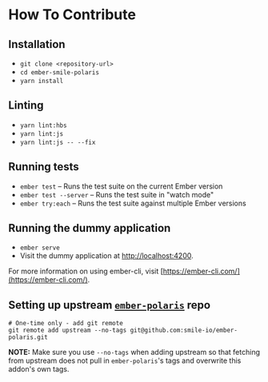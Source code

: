 # How To Contribute

## Installation

* `git clone <repository-url>`
* `cd ember-smile-polaris`
* `yarn install`

## Linting

* `yarn lint:hbs`
* `yarn lint:js`
* `yarn lint:js -- --fix`

## Running tests

* `ember test` – Runs the test suite on the current Ember version
* `ember test --server` – Runs the test suite in "watch mode"
* `ember try:each` – Runs the test suite against multiple Ember versions

## Running the dummy application

* `ember serve`
* Visit the dummy application at [http://localhost:4200](http://localhost:4200).

For more information on using ember-cli, visit [https://ember-cli.com/](https://ember-cli.com/).

## Setting up upstream [`ember-polaris`](https://github.com/smile-io/ember-polaris) repo

```shell
# One-time only - add git remote
git remote add upstream --no-tags git@github.com:smile-io/ember-polaris.git
```
**NOTE:** Make sure you use `--no-tags` when adding upstream so that fetching from upstream does not pull in `ember-polaris`'s tags and overwrite this addon's own tags.
